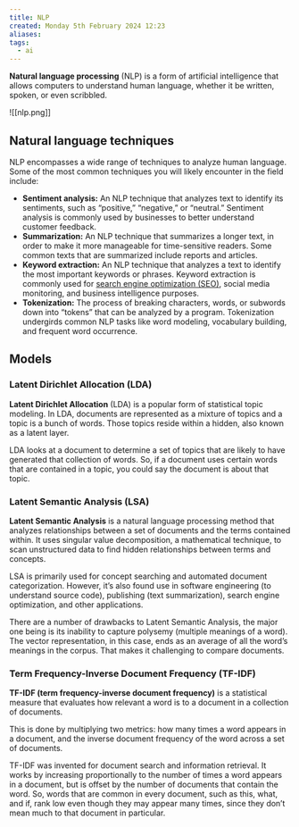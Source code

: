 ```yaml
---
title: NLP
created: Monday 5th February 2024 12:23
aliases: 
tags:
  - ai
---
```

**Natural language processing** (NLP) is a form of artificial intelligence that allows computers to understand human language, whether it be written, spoken, or even scribbled.

![[nlp.png]]
## Natural language techniques 

NLP encompasses a wide range of techniques to analyze human language. Some of the most common techniques you will likely encounter in the field include:

- **Sentiment analysis:** An NLP technique that analyzes text to identify its sentiments, such as “positive,” “negative,” or “neutral.” Sentiment analysis is commonly used by businesses to better understand customer feedback. 
- **Summarization:** An NLP technique that summarizes a longer text, in order to make it more manageable for time-sensitive readers. Some common texts that are summarized include reports and articles.
- **Keyword extraction:** An NLP technique that analyzes a text to identify the most important keywords or phrases. Keyword extraction is commonly used for [search engine optimization (SEO)](https://www.coursera.org/articles/seo-marketing), social media monitoring, and business intelligence purposes. 
- **Tokenization:** The process of breaking characters, words, or subwords down into “tokens” that can be analyzed by a program. Tokenization undergirds common NLP tasks like word modeling, vocabulary building, and frequent word occurrence.
## Models

### Latent Dirichlet Allocation (LDA)

**Latent Dirichlet Allocation** (LDA) is a popular form of statistical topic modeling. In LDA, documents are represented as a mixture of topics and a topic is a bunch of words. Those topics reside within a hidden, also known as a latent layer. 

LDA looks at a document to determine a set of topics that are likely to have generated that collection of words. So, if a document uses certain words that are contained in a topic, you could say the document is about that topic.

### Latent Semantic Analysis (LSA)

**Latent Semantic Analysis** is a natural language processing method that analyzes relationships between a set of documents and the terms contained within. It uses singular value decomposition, a mathematical technique, to scan unstructured data to find hidden relationships between terms and concepts.

LSA is primarily used for concept searching and automated document categorization. However, it’s also found use in software engineering (to understand source code), publishing (text summarization), search engine optimization, and other applications.

There are a number of drawbacks to Latent Semantic Analysis, the major one being is its inability to capture polysemy (multiple meanings of a word). The vector representation, in this case, ends as an average of all the word’s meanings in the corpus. That makes it challenging to compare documents.

### Term Frequency-Inverse Document Frequency (TF-IDF)

**TF-IDF (term frequency-inverse document frequency)** is a statistical measure that evaluates how relevant a word is to a document in a collection of documents.

This is done by multiplying two metrics: how many times a word appears in a document, and the inverse document frequency of the word across a set of documents.

TF-IDF was invented for document search and information retrieval. It works by increasing proportionally to the number of times a word appears in a document, but is offset by the number of documents that contain the word. So, words that are common in every document, such as this, what, and if, rank low even though they may appear many times, since they don’t mean much to that document in particular.